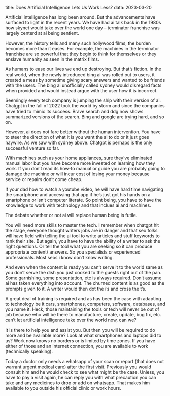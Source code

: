 title: Does Artificial Intelligence Lets Us Work Less?
data: 2023-03-20

Artificial intelligence has long been around. But the advancements have surfaced to light in the recent years. We have had ai talk back in the 1980s how skynet would take over the world one day – terminator franchise was largely centerd at ai being sentient.

However, the history tells and many such hollywood films, the burden becomes more than it eases. For example, the machines in the terminator franchise are so powerful that they begin to think for themselves or they enslave humanity as seen in the matrix films.

As humans to ease our lives we end up destroying. But that’s fiction. In the real world, when the newly introduced bing ai was rolled out to users, it created a mess by sometime giving scary answers and wanted to be friends with the users. The bing ai unofficially called sydney would disregard facts when provided and would instead argue with the user how it is incorrect.

Seemingly every tech company is jumping the ship with their version of ai. Chatgpt in the fall of 2022 took the world by storm and since the companies have tried to mimic its success. Brave search and ddg now shows summarized versions of the search. Bing and google are trying hard, and so on. 

However, ai does not fare better without the human intervention. You have to steer the direction of what it is you want the ai to do or it just goes haywire. As we saw with sydney above. Chatgpt is perhaps is the only successful venture so far.

With machines such as your home appliances, sure they’ve eliminated manual labor but you have become more invested on learning how they work. If you don’t read its how-to manual or guide you are probably going to damage the machine or will incur cost of losing your money because service or repairs don’t come cheap.

If your dad how to watch a youtube video, he will have hard time navigating the smartphone and accessing that app if he’s just got his hands on a smartphone or isn’t computer literate. So point being, you have to have the knowledge to work with technology and that inclues ai and machines.

The debate whether or not ai will replace human being is futile.

You will need more skills to master the tech. I remember when chatgpt hit the stage, everyone thought writers jobs are in danger and that seo folks will have field with telling the ai tool to write articles and stuff keywords to rank their site. But again, you have to have the ability of a writer to ask the right questions. Or tell the tool what you are seeking so it can produce appropriate content/ answers. So you specialists or experienced professionals. Most seos i know don’t know writing.

And even when the content is ready you can’t serve it to the world same as you don’t serve the dish you just cooked to the guests right out of the pan. Some garnishing, some presentation, etc is always required. Don’t assume ai has taken everything into account. The churned content is as good as the prompts given to it. A writer would then dot the i’s and cross the t’s.

A great deal of training is required and as has been the case with adapting to technology be it cars, smartphones, computers, software, databases, and you name it. Heck, those maintaining the tools or tech will never be out of job because who will be there to manufacture, create, update, bug fix, etc. can’t let artificial intelligence take over the world now, can we?

It is there to help you and assist you. But then you will be required to do more and be available more? Look at what smartphones and laptops did to us? Work now knows no borders or is limited by time zones. If you have either of those and an internet connection, you are available to work (technically speaking).

Today a doctor only needs a whatsapp of your scan or report (that does not warrant urgent medical care) after the first visit. Previously you would consult him and he would check to see what might be the case. Unless, you have to pay a visit again, he can reply you with what precaution you can take and any medicines to drop or add on whatsapp. That makes him available to you outside his official clinic or work hours.
